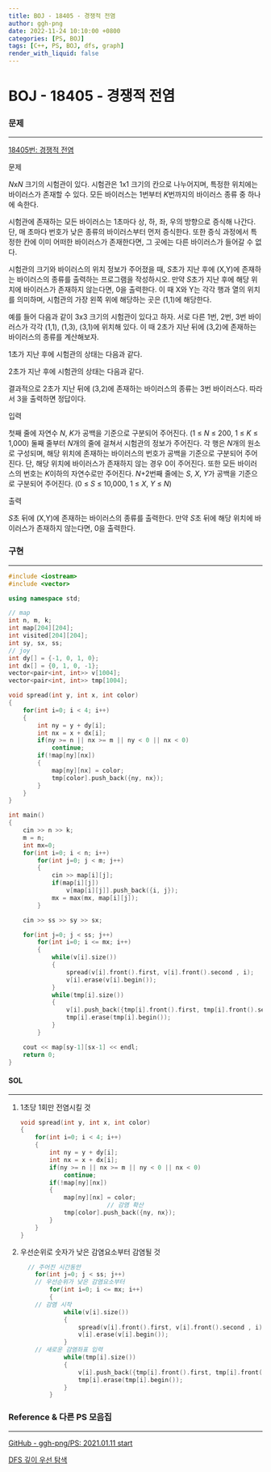 ```yaml
---
title: BOJ - 18405 - 경쟁적 전염   
author: ggh-png
date: 2022-11-24 10:10:00 +0800
categories: [PS, BOJ]
tags: [C++, PS, BOJ, dfs, graph]
render_with_liquid: false
---
```

# BOJ - 18405 - 경쟁적 전염

### 문제

---

[18405번: 경쟁적 전염](https://www.acmicpc.net/problem/18405)

문제

*N*x*N* 크기의 시험관이 있다. 시험관은 1x1 크기의 칸으로 나누어지며, 특정한 위치에는 바이러스가 존재할 수 있다. 모든 바이러스는 1번부터 *K*번까지의 바이러스 종류 중 하나에 속한다.

시험관에 존재하는 모든 바이러스는 1초마다 상, 하, 좌, 우의 방향으로 증식해 나간다. 단, 매 초마다 번호가 낮은 종류의 바이러스부터 먼저 증식한다. 또한 증식 과정에서 특정한 칸에 이미 어떠한 바이러스가 존재한다면, 그 곳에는 다른 바이러스가 들어갈 수 없다.

시험관의 크기와 바이러스의 위치 정보가 주어졌을 때, *S*초가 지난 후에 (X,Y)에 존재하는 바이러스의 종류를 출력하는 프로그램을 작성하시오. 만약 *S*초가 지난 후에 해당 위치에 바이러스가 존재하지 않는다면, 0을 출력한다. 이 때 X와 Y는 각각 행과 열의 위치를 의미하며, 시험관의 가장 왼쪽 위에 해당하는 곳은 (1,1)에 해당한다.

예를 들어 다음과 같이 3x3 크기의 시험관이 있다고 하자. 서로 다른 1번, 2번, 3번 바이러스가 각각 (1,1), (1,3), (3,1)에 위치해 있다. 이 때 2초가 지난 뒤에 (3,2)에 존재하는 바이러스의 종류를 계산해보자.

1초가 지난 후에 시험관의 상태는 다음과 같다.

2초가 지난 후에 시험관의 상태는 다음과 같다.

결과적으로 2초가 지난 뒤에 (3,2)에 존재하는 바이러스의 종류는 3번 바이러스다. 따라서 3을 출력하면 정답이다.

입력

첫째 줄에 자연수 *N*, *K*가 공백을 기준으로 구분되어 주어진다. (1 ≤ *N* ≤ 200, 1 ≤ *K* ≤ 1,000) 둘째 줄부터 *N*개의 줄에 걸쳐서 시험관의 정보가 주어진다. 각 행은 *N*개의 원소로 구성되며, 해당 위치에 존재하는 바이러스의 번호가 공백을 기준으로 구분되어 주어진다. 단, 해당 위치에 바이러스가 존재하지 않는 경우 0이 주어진다. 또한 모든 바이러스의 번호는 *K*이하의 자연수로만 주어진다. *N*+2번째 줄에는 *S*, *X*, *Y*가 공백을 기준으로 구분되어 주어진다. (0 ≤ *S* ≤ 10,000, 1 ≤ *X*, *Y* ≤ *N*)

출력

*S*초 뒤에 (X,Y)에 존재하는 바이러스의 종류를 출력한다. 만약 *S*초 뒤에 해당 위치에 바이러스가 존재하지 않는다면, 0을 출력한다.

### 구현

---

```cpp
#include <iostream>
#include <vector>

using namespace std;

// map 
int n, m, k;
int map[204][204];
int visited[204][204];
int sy, sx, ss;
// joy
int dy[] = {-1, 0, 1, 0};
int dx[] = {0, 1, 0, -1};
vector<pair<int, int>> v[1004];
vector<pair<int, int>> tmp[1004];

void spread(int y, int x, int color)
{ 
    for(int i=0; i < 4; i++)
    {
        int ny = y + dy[i];
        int nx = x + dx[i];
        if(ny >= n || nx >= m || ny < 0 || nx < 0)
            continue;
        if(!map[ny][nx])
        {
            map[ny][nx] = color;
            tmp[color].push_back({ny, nx});
        }
    }
}

int main()
{
    cin >> n >> k;
    m = n;
    int mx=0;
    for(int i=0; i < n; i++)
        for(int j=0; j < m; j++)
        {
            cin >> map[i][j];
            if(map[i][j])
                v[map[i][j]].push_back({i, j});
            mx = max(mx, map[i][j]);
        }

    cin >> ss >> sy >> sx;

    for(int j=0; j < ss; j++)
        for(int i=0; i <= mx; i++)
        {
            while(v[i].size())
            {
                spread(v[i].front().first, v[i].front().second , i);
                v[i].erase(v[i].begin());
            }
            while(tmp[i].size())
            {
                v[i].push_back({tmp[i].front().first, tmp[i].front().second});
                tmp[i].erase(tmp[i].begin());
            }
        }

    cout << map[sy-1][sx-1] << endl;
    return 0;
}
```

#### SOL

---

1. 1초당 1회만 전염시킬 것
    
    ```cpp
    void spread(int y, int x, int color)
    { 
        for(int i=0; i < 4; i++)
        {
            int ny = y + dy[i];
            int nx = x + dx[i];
            if(ny >= n || nx >= m || ny < 0 || nx < 0)
                continue;
            if(!map[ny][nx])
            {
                map[ny][nx] = color;
    						// 감염 확산 
                tmp[color].push_back({ny, nx});
            }
        }
    }
    ```
    
2. 우선순위로 숫자가 낮은 감염요소부터 감염될 것 
    
    ```cpp
      // 주어진 시간동안   
    	for(int j=0; j < ss; j++)
    	// 우선순위가 낮은 감염요소부터 
            for(int i=0; i <= mx; i++)
            {
    	// 감염 시작 
                while(v[i].size())
                {
                    spread(v[i].front().first, v[i].front().second , i);
                    v[i].erase(v[i].begin());
                }
    	// 새로운 감염좌표 입력 
                while(tmp[i].size())
                {
                    v[i].push_back({tmp[i].front().first, tmp[i].front().second});
                    tmp[i].erase(tmp[i].begin());
                }
            }
    ```
    

### Reference & 다른 PS 모음집

---

[GitHub - ggh-png/PS: 2021.01.11 start](https://github.com/ggh-png/PS)

[DFS 깊이 우선 탐색](https://ggh-png.github.io/posts/dfs/)